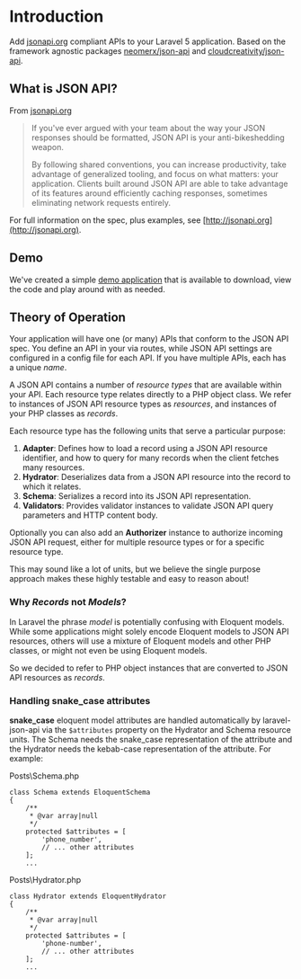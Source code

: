 # Introduction

Add [jsonapi.org](http://jsonapi.org) compliant APIs to your Laravel 5 application.
Based on the framework agnostic packages [neomerx/json-api](https://github.com/neomerx/json-api) and
[cloudcreativity/json-api](https://github.com/cloudcreativity/json-api).

## What is JSON API?

From [jsonapi.org](http://jsonapi.org)

> If you've ever argued with your team about the way your JSON responses should be formatted, JSON API is your 
anti-bikeshedding weapon.
>
> By following shared conventions, you can increase productivity, take advantage of generalized tooling, and focus on 
what matters: your application. Clients built around JSON API are able to take advantage of its features around 
efficiently caching responses, sometimes eliminating network requests entirely.

For full information on the spec, plus examples, see [http://jsonapi.org](http://jsonapi.org).

## Demo

We've created a simple [demo application](https://github.com/cloudcreativity/demo-laravel-json-api) that is
available to download, view the code and play around with as needed.

## Theory of Operation

Your application will have one (or many) APIs that conform to the JSON API spec. You define an API in your via routes, 
while JSON API settings are configured in a config file for each API. If you have multiple APIs, each has a unique 
*name*.

A JSON API contains a number of *resource types* that are available within your API. Each resource type
relates directly to a PHP object class. We refer to instances of JSON API resource types as *resources*, and instances 
of your PHP classes as *records*. 

Each resource type has the following units that serve a particular purpose:

1. **Adapter**: Defines how to load a record using a JSON API resource identifier, and how to query for many records 
when the client fetches many resources.
2. **Hydrator**: Deserializes data from a JSON API resource into the record to which it relates.
3. **Schema**: Serializes a record into its JSON API representation.
4. **Validators**: Provides validator instances to validate JSON API query parameters and HTTP content body.

Optionally you can also add an **Authorizer** instance to authorize incoming JSON API request, either for multiple 
resource types or for a specific resource type.

This may sound like a lot of units, but we believe the single purpose approach makes these highly testable and easy to 
reason about! 

### Why *Records* not *Models*?

In Laravel the phrase *model* is potentially confusing with Eloquent models. While some applications might solely 
encode Eloquent models to JSON API resources, others will use a mixture of Eloquent models and other PHP classes, 
or might not even be using Eloquent models.

So we decided to refer to PHP object instances that are converted to JSON API resources as *records*.

### Handling snake_case attributes

**snake_case** eloquent model attributes are handled automatically by laravel-json-api via the `$attributes` property on the Hydrator and Schema resource units. The Schema needs the snake_case representation of the attribute and the Hydrator needs the kebab-case representation of the attribute. For example:

Posts\Schema.php
```
class Schema extends EloquentSchema
{
    /**
     * @var array|null
     */
    protected $attributes = [
        'phone_number',
        // ... other attributes
    ];
    ...
```

Posts\Hydrator.php
```
class Hydrator extends EloquentHydrator
{
    /**
     * @var array|null
     */
    protected $attributes = [
        'phone-number',
        // ... other attributes
    ];
    ...
```
